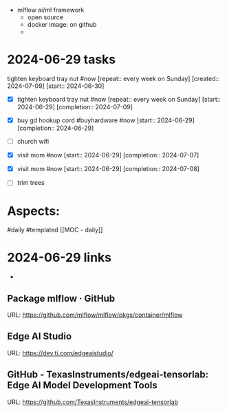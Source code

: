 - mlflow ai/ml framework
	- open source 
	- docker image:  on github
	- 
# 2024-06-29 tasks

 tighten keyboard tray nut #now  [repeat:: every week on Sunday]  [created:: 2024-07-09]  [start:: 2024-06-30]
- [x] tighten keyboard tray nut #now  [repeat:: every week on Sunday]  [start:: 2024-06-29]  [completion:: 2024-07-09]
- [x] buy gd hookup cord #buyhardware #now  [start:: 2024-06-29]  [completion:: 2024-06-29]
- [ ] church wifi
- [x] visit mom #now  [start:: 2024-06-29]  [completion:: 2024-07-07]
- [x] visit mom #now  [start:: 2024-06-29]  [completion:: 2024-07-08]
- [ ] trim trees





# Aspects:
#daily #templated
[[MOC - daily]]

# 2024-06-29 links
- 


## Package mlflow · GitHub
URL: https://github.com/mlflow/mlflow/pkgs/container/mlflow
## Edge AI Studio
URL: https://dev.ti.com/edgeaistudio/
## GitHub - TexasInstruments/edgeai-tensorlab: Edge AI Model Development Tools
URL: https://github.com/TexasInstruments/edgeai-tensorlab
